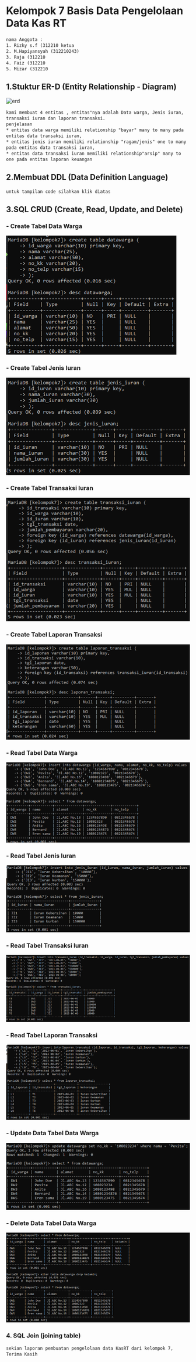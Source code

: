 # Kelompok 7 Basis Data Pengelolaan Data Kas RT

```
nama Anggota :
1. Rizky s.f (312210 ketua
2. M.Hapiyansyah (312210243)
3. Raja (312210
4. Faiz (312210
5. Mizar (312210

```
## 1.Stuktur ER-D (Entity Relationship - Diagram)

![erd](e-rd/erd.jpg)

```
kami membuat 4 entitas , entitas"nya adalah Data warga, Jenis iuran, transaksi iuran dan laporan transaksi.
penjelasan
* entitas data warga memiliki relationship "bayar" many to many pada entitas data transaksi iuran,
* entitas jenis iuran memiliki relationship "ragam/jenis" one to many pada entitas data transaksi iuran,
* entitas data transaksi iuran memiliki relationship"arsip" many to one pada entitas laporan keuangan 

```
## 2.Membuat DDL (Data Definition Language)

```
untuk tampilan code silahkan klik diatas

```
## 3.SQL CRUD (Create, Read, Update, and Delete)

### - Create Tabel Data Warga

![T3](poto/T3.png)

### - Create Tabel Jenis Iuran

![T4](poto/T4.png)

### - Create Tabel Transaksi Iuran

![T5](poto/T5.png)

### - Create Tabel Laporan Transaksi 

![T6](poto/T6.png)

### - Read Tabel Data Warga 

![T7](poto/T7.png)

### - Read Tabel Jenis Iuran

![T8](poto/T8.png)

### - Read Tabel Transaksi Iuran

![T9](poto/T9.png)

### - Read Tabel Laporan Transaksi

![T10](poto/T10.png)

### - Update Data Tabel Data Warga

![T11](poto/T11.png)

### - Delete Data Tabel Data Warga 

![T12](poto/T12.png)

### 4. SQL Join (joining table)

```
sekian laporan pembuatan pengelolaan data KasRT dari kelompok 7, 
Terima Kasih

```
